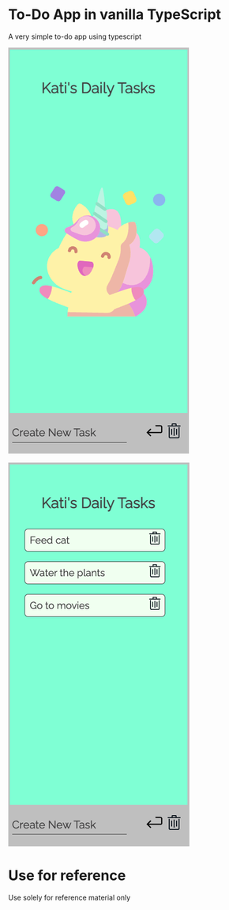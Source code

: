 # To-Do App in vanilla TypeScript

A very simple to-do app using typescript

![Alt text](/assets/Empty.png?raw=true "Empty List")

![Alt text](/assets/List.png?raw=true "Task List")

# Use for reference

Use solely for reference material only